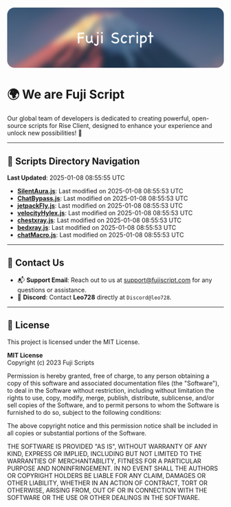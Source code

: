 ![Banner](.github/b.webp)

# 🌍 **We are Fuji Script**

Our global team of developers is dedicated to creating powerful, open-source scripts for Rise Client, designed to enhance your experience and unlock new possibilities! 🌟

---
<!-- SCRIPTS_NAVIGATION_START -->
## 📂 **Scripts Directory Navigation**

**Last Updated**: 2025-01-08 08:55:55 UTC

- **[SilentAura.js](scripts/SilentAura.js)**: Last modified on 2025-01-08 08:55:53 UTC
- **[ChatBypass.js](scripts/ChatBypass.js)**: Last modified on 2025-01-08 08:55:53 UTC
- **[jetpackFly.js](scripts/jetpackFly.js)**: Last modified on 2025-01-08 08:55:53 UTC
- **[velocityHylex.js](scripts/velocityHylex.js)**: Last modified on 2025-01-08 08:55:53 UTC
- **[chestxray.js](scripts/chestxray.js)**: Last modified on 2025-01-08 08:55:53 UTC
- **[bedxray.js](scripts/bedxray.js)**: Last modified on 2025-01-08 08:55:53 UTC
- **[chatMacro.js](scripts/chatMacro.js)**: Last modified on 2025-01-08 08:55:53 UTC

<!-- SCRIPTS_NAVIGATION_END -->

---

## 💬 **Contact Us**  
- 📬 **Support Email**: Reach out to us at [support@fujiscript.com](mailto:support@fujiscript.com) for any questions or assistance.  
- 💬 **Discord**: Contact **Leo728** directly at `Discord@leo728`.

---

## 📜 **License**

This project is licensed under the MIT License.  

**MIT License**  
Copyright (c) 2023 Fuji Scripts  

Permission is hereby granted, free of charge, to any person obtaining a copy of this software and associated documentation files (the "Software"), to deal in the Software without restriction, including without limitation the rights to use, copy, modify, merge, publish, distribute, sublicense, and/or sell copies of the Software, and to permit persons to whom the Software is furnished to do so, subject to the following conditions:  

The above copyright notice and this permission notice shall be included in all copies or substantial portions of the Software.  

THE SOFTWARE IS PROVIDED "AS IS", WITHOUT WARRANTY OF ANY KIND, EXPRESS OR IMPLIED, INCLUDING BUT NOT LIMITED TO THE WARRANTIES OF MERCHANTABILITY, FITNESS FOR A PARTICULAR PURPOSE AND NONINFRINGEMENT. IN NO EVENT SHALL THE AUTHORS OR COPYRIGHT HOLDERS BE LIABLE FOR ANY CLAIM, DAMAGES OR OTHER LIABILITY, WHETHER IN AN ACTION OF CONTRACT, TORT OR OTHERWISE, ARISING FROM, OUT OF OR IN CONNECTION WITH THE SOFTWARE OR THE USE OR OTHER DEALINGS IN THE SOFTWARE.  
